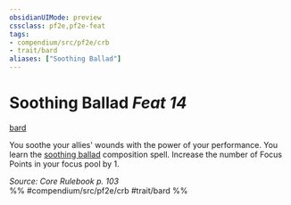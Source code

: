 ```yaml
---
obsidianUIMode: preview
cssclass: pf2e,pf2e-feat
tags:
- compendium/src/pf2e/crb
- trait/bard
aliases: ["Soothing Ballad"]
---
```

# Soothing Ballad  *Feat 14*  
[bard](/rules/traits/bard.md)  


You soothe your allies' wounds with the power of your performance. You learn the [soothing ballad](/compendium/spells/soothing-ballad.md) composition spell. Increase the number of Focus Points in your focus pool by 1.

*Source: Core Rulebook p. 103*  
%% #compendium/src/pf2e/crb #trait/bard %%